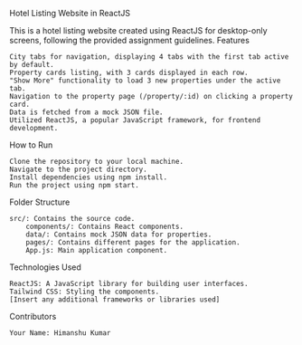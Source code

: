 Hotel Listing Website in ReactJS

This is a hotel listing website created using ReactJS for desktop-only screens, following the provided assignment guidelines.
Features

    City tabs for navigation, displaying 4 tabs with the first tab active by default.
    Property cards listing, with 3 cards displayed in each row.
    "Show More" functionality to load 3 new properties under the active tab.
    Navigation to the property page (/property/:id) on clicking a property card.
    Data is fetched from a mock JSON file.
    Utilized ReactJS, a popular JavaScript framework, for frontend development.

How to Run

    Clone the repository to your local machine.
    Navigate to the project directory.
    Install dependencies using npm install.
    Run the project using npm start.

Folder Structure

    src/: Contains the source code.
        components/: Contains React components.
        data/: Contains mock JSON data for properties.
        pages/: Contains different pages for the application.
        App.js: Main application component.

Technologies Used

    ReactJS: A JavaScript library for building user interfaces.
    Tailwind CSS: Styling the components.
    [Insert any additional frameworks or libraries used]

Contributors

    Your Name: Himanshu Kumar

